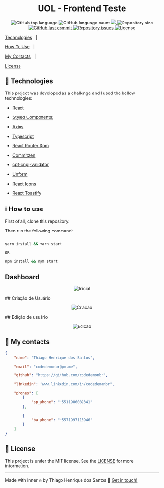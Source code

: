 <h1  align="center">
UOL - Frontend Teste

</h1>

<p  align="center">

<img  alt="GitHub top language"  src="https://img.shields.io/github/languages/top/codedemonbr/uol-costumer-manager">

<img  alt="GitHub language count"  src="https://img.shields.io/github/languages/count/codedemonbr/uol-costumer-manager">

<a  href="https://www.codacy.com/gh/codedemonbr/uol-costumer-manager/dashboard?utm_source=github.com&amp;utm_medium=referral&amp;utm_content=codedemonbr/uol-costumer-manager&amp;utm_campaign=Badge_Grade">

<img  src="https://app.codacy.com/project/badge/Grade/1f8b30a499ce412f98fa085a579998f5"/>

</a>

<img  alt="Repository size"  src="https://img.shields.io/github/repo-size/codedemonbr/uol-costumer-manager">

<a  href="https://github.com/codedemonbr/uol-costumer-manager/commits/master">

<img  alt="GitHub last commit"  src="https://img.shields.io/github/last-commit/codedemonbr/uol-costumer-manager">

</a>

<a  href="https://github.com/codedemonbr/uol-costumer-manager/issues">

<img  alt="Repository issues"  src="https://img.shields.io/github/issues/codedemonbr/uol-costumer-manager">

</a>

<img  alt="License"  src="https://img.shields.io/github/license/codedemonbr/uol-costumer-manager">

</p>

<!-- Index -->

<p  >

<a  href="#rocket-technologies">Technologies</a>&nbsp;&nbsp;&nbsp;|&nbsp;&nbsp;&nbsp;

<a  href="#information_source-how-to-use">How To Use</a>&nbsp;&nbsp;&nbsp;|&nbsp;&nbsp;&nbsp;

<a  href="#card_index-my-contacts">My Contacts</a>&nbsp;&nbsp;&nbsp;|&nbsp;&nbsp;&nbsp;

<a  href="#memo-License">License</a>

</p>

## :rocket: Technologies

This project was developed as a challenge and I used the bellow technologies:

-   [React](https://pt-br.reactjs.org/)

-   [Styled Components](https://styled-components.com/);

-   [Axios](https://axios-http.com/)

-   [Typescript](https://www.typescriptlang.org/)

-   [React Router Dom](https://www.npmjs.com/package/react-router-dom)

-   [Commitzen](https://yarnpkg.com/package/commitizen)

-   [cpf-cnpj-validator](https://www.npmjs.com/package/cpf-cnpj-validator)

-   [Unform](https://unform-rocketseat.vercel.app/quick-start/)

-   [React Icons](https://www.npmjs.com/package/react-icons)

-   [React Toastify](https://www.npmjs.com/package/react-toastify)

## :information_source: How to use

First of all, clone this repository.

Then run the following command:

```bash

yarn install && yarn start

OR

npm install && npm start


```

## Dashboard

<p align="center">
  <img alt="Inicial" src="https://res.cloudinary.com/codedemonbr/image/upload/v1655858390/Teste%20UOL/PaginaInicial_dc4bod.gif">
</p>
## Criação de Usuário
<p align="center">
  <img alt="Criacao" src="https://res.cloudinary.com/codedemonbr/image/upload/v1655858390/Teste%20UOL/CriandoUsuario_iyb1sq.gif">
</p>
## Edição de usuário
<p align="center">
  <img alt="Edicao" src="https://res.cloudinary.com/codedemonbr/image/upload/v1655858390/Teste%20UOL/Editar_Usu%C3%A1rio_tv7655.gif">
</p>

## :card_index: My contacts

```json
{
    "name": "Thiago Henrique dos Santos",

    "email": "codedemonbr@pm.me",

    "github": "https://github.com/codedemonbr",

    "linkedin": "www.linkedin.com/in/codedemonbr",

    "phones": [
        {
            "sp_phone": "+5511986082341"
        },

        {
            "ba_phone": "+5571997115946"
        }
    ]
}
```

## :memo: License

This project is under the MIT license. See the [LICENSE](https://github.com/codedemonbr/uol-costumer-manager/blob/master/LICENSE) for more information.

---

Made with inner :fire: by Thiago Henrique dos Santos :wave: [Get in touch!](www.linkedin.com/in/codedemonbr)

[nodejs]: https://nodejs.org/
